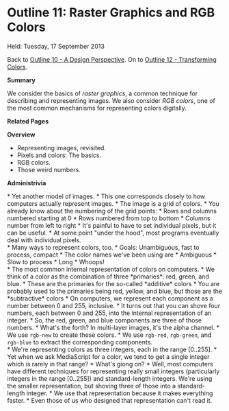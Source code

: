 Outline 11: Raster Graphics and RGB Colors
==========================================

Held: Tuesday, 17 September 2013

Back to [Outline 10 - A Design Perspective](outline.10.html).
On to [Outline 12 - Transforming Colors](outline.12.html).

**Summary**

We consider the basics of <em>raster graphics</em>, a common technique
for describing and representing images.  We also consider
<em>RGB colors</em>, one of the most common mechanisms for
representing colors digitally.

**Related Pages**


**Overview**

* Representing images, revisited.
* Pixels and colors: The basics.
* RGB colors.
* Those weird numbers.

**Administrivia**


<section id="raster" title=Raster Grapics">
* Yet another model of images.
* This one corresponds closely to how computers actually represent images.
* The image is a grid of colors.
* You already know about the numbering of the grid points:  
    * Rows and columns numbered starting at 0
    * Rows numbered from top to bottom
    * Columns number from left to right
* It's painful to have to set individual pixels, but it can be useful.
    * At some point "under the hood", most programs eventually deal
    with individual pixels.

<section id="colors" title=Colors">
* Many ways to represent colors, too.
* Goals: Unambiguous, fast to process, compact
* The color names we've been using are
    * Ambiguous
    * Slow to process
    * Long
* Whoops!

<section id="rgb" title="RGB Colors">
* The most common internal representation of colors on computers.
* We think of a color as the combination of three 
  *primaries*: red, green, and blue.
    * These are the primaries for the so-called *additive* colors
    * You are probably used to the primaries being red, yellow, and blue,
     but those are the *subtractive* colors
* On computers, we represent each component as a number between 0 and 255,
  inclusive.
* It turns out that you can shove four numbers, each between 0 and 255,
  into the internal representation of an integer.
    * So, the red, green, and blue components are three of those numbers.
    * What's the forth?  In multi-layer images, it's the alpha channel.
* We use <code>rgb-new</code> to create these colors.
* We use <code>rgb-red</code>, <code>rgb-green</code>, and
  <code>rgb-blue</code> to extract the corresponding components.

<section id="weird-rgb-numbers" title="Those Weird Color Numbers">
* We're representing colors as three integers, each in the range
  [0..255].
* Yet when we ask MediaScript for a color, we tend to get a single integer
  which is rarely in that range?
* What's giong on?
* Well, most computers have different techniques for representing really
  small integers (particularly integers in the range [0..255]) and
  standard-length integers.  We're using the smaller representation,
  but shoving three of those into a standard-length integer.
    * We use that representation because it makes everything faster.
* Even those of us who designed that representation can't read it.


